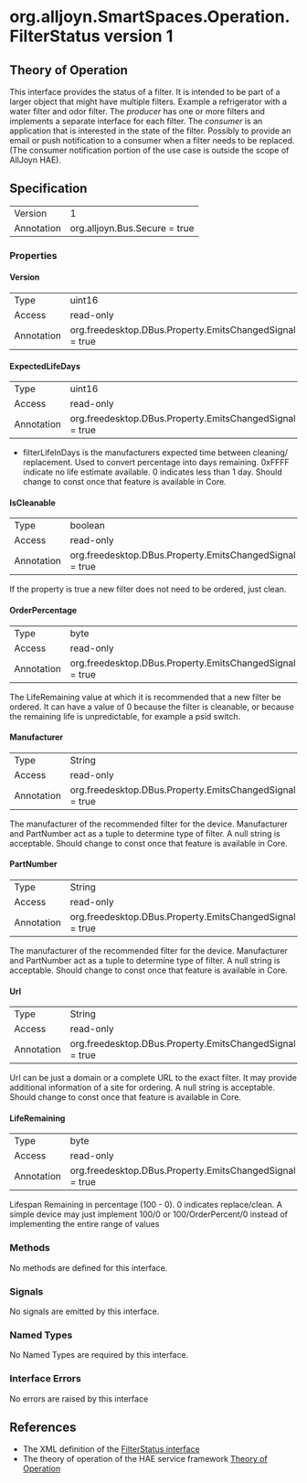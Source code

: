 # org.alljoyn.SmartSpaces.Operation.FilterStatus version 1

## Theory of Operation


This interface provides the status of a filter.  It is intended to be part of a 
larger object that might have multiple filters.  Example a refrigerator with a 
water filter and odor filter.
The _producer_ has one or more filters and implements a separate interface for 
each filter.  The _consumer_ is an application that is interested in the state 
of the filter.  Possibly to provide an email or push notification to a consumer 
when a filter needs to be replaced.  (The consumer notification portion of the 
use case is outside the scope of AllJoyn HAE).

## Specification

|                       |                                                                       |
|-----------------------|-----------------------------------------------------------------------|
| Version               | 1                                                                     |
| Annotation            | org.alljoyn.Bus.Secure = true                                         |

### Properties


#### Version

|                       |                                                                       |
|-----------------------|-----------------------------------------------------------------------|
| Type                  | uint16                                                                |
| Access                | read-only                                                             |
| Annotation            | org.freedesktop.DBus.Property.EmitsChangedSignal = true               |



#### ExpectedLifeDays

|            |                                                          |
|------------|----------------------------------------------------------|
| Type       | uint16                                               |
| Access     | read-only                                                |
| Annotation | org.freedesktop.DBus.Property.EmitsChangedSignal = true  |

* filterLifeInDays is the manufacturers expected time between cleaning/
replacement.  Used to convert percentage into days remaining. 0xFFFF indicate no 
life estimate available.  0 indicates less than 1 day.  Should change to const 
once that feature is available in Core.

#### IsCleanable

|            |                                                          |
|------------|----------------------------------------------------------|
| Type       | boolean                                                  |
| Access     | read-only                                                |
| Annotation | org.freedesktop.DBus.Property.EmitsChangedSignal = true  |

If the property is true a new filter does not need to be ordered, just clean. 

#### OrderPercentage

|            |                                                          |
|------------|----------------------------------------------------------|
| Type       | byte                                                     |
| Access     | read-only                                                |
| Annotation | org.freedesktop.DBus.Property.EmitsChangedSignal = true  |

The LifeRemaining value  at which it is recommended that a new filter be 
ordered.  It can have a value of 0 because the filter is cleanable, or 
because the remaining life is unpredictable, for example a psid switch.

#### Manufacturer 

|            |                                                          |
|------------|----------------------------------------------------------|
| Type       | String                                                   |
| Access     | read-only                                                |
| Annotation | org.freedesktop.DBus.Property.EmitsChangedSignal = true  |

The manufacturer of the recommended filter for the device. Manufacturer and 
PartNumber act as a tuple to determine type of filter.  A null string is 
acceptable.  Should change to const once that feature is available in Core.

#### PartNumber 

|            |                                                          |
|------------|----------------------------------------------------------|
| Type       | String                                                   |
| Access     | read-only                                                |
| Annotation | org.freedesktop.DBus.Property.EmitsChangedSignal = true  |

The manufacturer of the recommended filter for the device. Manufacturer and 
PartNumber act as a tuple to determine type of filter.  A null string is 
acceptable.  Should change to const once that feature is available in Core.

#### Url 

|            |                                                          |
|------------|----------------------------------------------------------|
| Type       | String                                                   |
| Access     | read-only                                                |
| Annotation | org.freedesktop.DBus.Property.EmitsChangedSignal = true  |

Url can be just a domain or a complete URL to the exact filter.  It may provide
additional information of a site for ordering.  A null string is acceptable.
Should change to const once that feature is available in Core.


#### LifeRemaining

|                       |                                                                       |
|-----------------------|-----------------------------------------------------------------------|
| Type                  | byte                                                                |
| Access                | read-only                                                             |
| Annotation            | org.freedesktop.DBus.Property.EmitsChangedSignal = true               |

Lifespan Remaining in percentage (100 - 0).  0 indicates replace/clean. 
A simple device may just implement 100/0 or 100/OrderPercent/0 instead of 
implementing the entire range of values

### Methods

No methods are defined for this interface.

### Signals

No signals are emitted by this interface.

### Named Types

No Named Types are required by this interface.

### Interface Errors

No errors are raised by this interface

## References

  * The XML definition of the [FilterStatus interface](FilterStatus-v1.xml)
  * The theory of operation of the HAE service framework [Theory of Operation](/org.alljoyn.SmartSpaces/theory-of-operation-v1)

